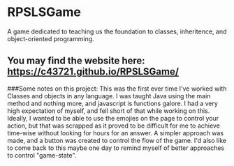 # RPSLSGame
 A game dedicated to teaching us the foundation to classes, inheritence, and object-oriented programming.
 
 ## You may find the website here: https://c43721.github.io/RPSLSGame/
 
###Some notes on this project: 
This was the first ever time I've worked with Classes and objects in any language. I was taught Java using the main method and nothing more, and javascript is functions galore. I had a very high expectation of myself, and fell short of that while working on this. Ideally, I wanted to be able to use the emojies on the page to control your action, but that was scrapped as it proved to be difficult for me to achieve time-wise without looking for hours for an answer. A simpler approach was made, and a button was created to control the flow of the game. I'd also like to come back to this maybe one day to remind myself of better approaches to control "game-state".
